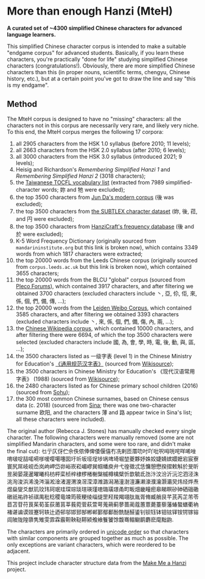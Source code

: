 # More than enough Hanzi (MteH)

**A curated set of ~4300 simplified Chinese characters for advanced language learners.**  

This simplified Chinese character corpus is intended to make a suitable "endgame corpus" for advanced students.  Basically, if you learn these characters, you're practically "done for life" studying simplified Chinese characters (congratulations!).  Obviously, there are more simplified Chinese characters than this (in proper nouns, scientific terms, chengyu, Chinese history, etc.), but at a certain point you've got to draw the line and say "this is my endgame".

## Method

The MteH corpus is designed to have no "missing" characters: all the characters not in this corpus are necessarily very rare, and likely very niche.  To this end, the MteH corpus merges the following 17 corpora:

1. all 2905 characters from the HSK 1.0 syllabus (before 2010; 11 levels);
2. all 2663 characters from the HSK 2.0 syllabus (after 2010; 6 levels);
3. all 3000 characters from the HSK 3.0 syllabus (introduced 2021; 9 levels);
4. Heisig and Richardson's *Remembering Simplified Hanzi 1* and *Remembering Simplified Hanzi 2* (3018 characters);
5. the [Taiwanese TOCFL vocabulary list](https://www.roc-taiwan.org/at_de/post/634.html) (extracted from 7989 simplified-character words; 妳 and 牠 were excluded);
6. the top 3500 characters from [Jun Da's modern corpus](https://lingua.mtsu.edu/chinese-computing/statistics/char/list.php?Which=MO) (後 was excluded);
7. the top 3500 characters from [the SUBTLEX character dataset](https://doi.org/10.1371/journal.pone.0010729) (妳, 後, 菈, and 円 were excluded);
10. the top 3500 characters from [HanziCraft's frequency database](https://hanzicraft.com/lists/frequency) (後 and 於 were excluded);
11. K-5 Word Frequency Dictionary (originally sourced from `mandarininstitute.org` but this link is broken now), which contains 3349 words from which 1817 characters were extracted;
12. the top 20000 words from the Leeds Chinese corpus (originally sourced from `corpus.leeds.ac.uk` but this link is broken now), which contained 3655 characters;
13. the top 20000 words from the BLCU "global" corpus (sourced from [Pleco Forums](http://www.plecoforums.com/threads/word-frequency-list-based-on-a-15-billion-character-corpus-bcc-blcu-chinese-corpus.5859/)), which contained 3917 characters, and after filtering we obtained 3700 characters (excluded characters include 丶, 亞, 伱, 佢, 來, 係, 個, 們, 備, 傳, ...);
15. the top 20000 words from the [Leiden Weibo Corpus](http://lwc.daanvanesch.nl/openaccess.php), which contained 3585 characters, and after filtering we obtained 3393 characters (excluded characters include 丶, 來, 係, 個, 們, 備, 傷, 內, 兩, ...);
16. the [Chinese Wikipedia corpus](https://czielinski.github.io/hanzifreq/hanzifreq/output/frequencies.html), which contained 10000 characters, and after filtering there were 6694, of which the top 3500 characters were selected (excluded characters include 國, 為, 會, 學, 時, 電, 後, 動, 與, 區, ...);
17. the 3500 characters listed as 一级字表 (level 1) in the Chinese Ministry for Education's [《通用规范汉字表》](http://www.moe.gov.cn/jyb_sjzl/ziliao/A19/201306/t20130601_186002.html) (sourced from [Wikisource](zh.wikisource.org/wiki/%E9%80%9A%E7%94%A8%E8%A7%84%E8%8C%83%E6%B1%89%E5%AD%97%E8%A1%A8));
18. the 3500 characters in Chinese Ministry for Education's 《现代汉语常用字表》 (1988) (sourced from [Wikisource](https://en.wikisource.org/wiki/Translation:List_of_Frequently_Used_Characters_in_Modern_Chinese));
19. the 2480 characters listed as for Chinese primary school children (2016) (sourced from [Sohu](https://www.sohu.com/a/62481121_101008));
20. the 300 most common Chinese surnames, based on Chinese census data (c. 2018) (sourced from [Sina](https://news.sina.cn/2018-04-08/detail-ifyuwqez6882483.d.html); there was one two-character surname 欧阳, and the characters 薄 and 路 appear twice in Sina's list; all these characters were included).

The original author (Rebecca J. Stones) has manually checked every single character.  The following characters were manually removed (some are not simplified Mandarin characters, and some were too rare, and didn't make the final cut): 乜亍仄伢伫佘佚侬俸俾倭偃僖冇冼剌匝厝叻吋吖吡呎呣咣咤咩唏唑唷啵啶喆喏嗬嗲嗳嘤噶噻囡圩圻坂垭埕埗埚埤埼堀堃夔夥妤姝姣婕婧嫔嬛嬷宕宸寮寰尻屌岐岘岙岚岣岬岱峁峪崁崧嵋嵺巽帼幡庾弁弋徨徵忒恁慵憩懋揆摺敕斛於旻昕昱昶晏晟暹曜曦杩枋枰栾桢梓棣椤楮榭槃槭樽檎檗忻歆毓氐氹汴汶汾沂沅沱泗泾洙洮洵浚浜浠浼涔淄淞淦渚渥渭溴滘滢漳潍潞潟潲潼澍澶濂濑濠濮瀹灏灞炅炜烃烨焘煜燊燮爻猷玑玟玮珂珉珪琛琮琰瑄瑛瑾璁璐璜璟甬町畈畑畿疃瘛皋睇瞑矽砷硒硪磡礅祇祐祚祯祺禺秕稔稷竜竦筠筱粳绫缁缇罡羟羧羯翊肽胤胥脩臧艄艮芊芪芮芷芾苓苣苫苷苻茛茱荀荃荻莆莒莘莪菀菅萩萱萼蒐蒴蓟蓼蔷蔺蔻蕙薏薨薹藜藩蝽螯蟮衢衲褚谌谝谟豉蹇轲轶辻迺邨邬邯郅郜郴郸鄞鄢鄱酚酰醚醛鋈钊钡钰钵钼铉铎铵锷镓镕闾陂陇隍隳隽雉雯霏霖霰靼鞅鞑鞯颍飧飨餮饕馀馥骞鳎鳚鹛麝麽麾黜鼩.

The characters are primarily ordered in [unicode order](https://www.unicode.org/versions/Unicode16.0.0/core-spec/chapter-18/#G11620) so that characters with similar components are grouped together as much as possible.  The only exceptions are variant characters, which were reordered to be adjacent.

This project include character structure data from the [Make Me a Hanzi](https://github.com/skishore/makemeahanzi) project.
